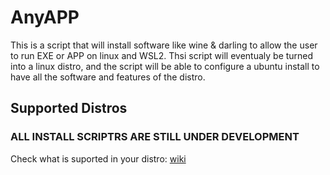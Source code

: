 # AnyAPP
This is a script that will install software like wine &amp; darling to allow the user to run EXE or APP on linux and WSL2.
Thsi script will eventualy be turned into a linux distro, and the script will be able to configure a ubuntu install to have all the software and features of the distro.
## Supported Distros
### ALL INSTALL SCRIPTRS ARE STILL UNDER DEVELOPMENT
Check what is suported in your distro: [wiki](https://github.com/MrRubberDucky99/Any-APP/wiki/Supported-Distros#install-types)

